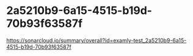 # 2a5210b9-6a15-4515-b19d-70b93f63587f
https://sonarcloud.io/summary/overall?id=examly-test_2a5210b9-6a15-4515-b19d-70b93f63587f
